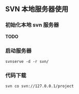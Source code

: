 ## SVN 本地服务器使用

### 初始化本地 svn 服务器

  **TODO**

### 启动服务器

    svnserve -d -r svn/

### 代码下载

    svn co svn://127.0.0.1/project
